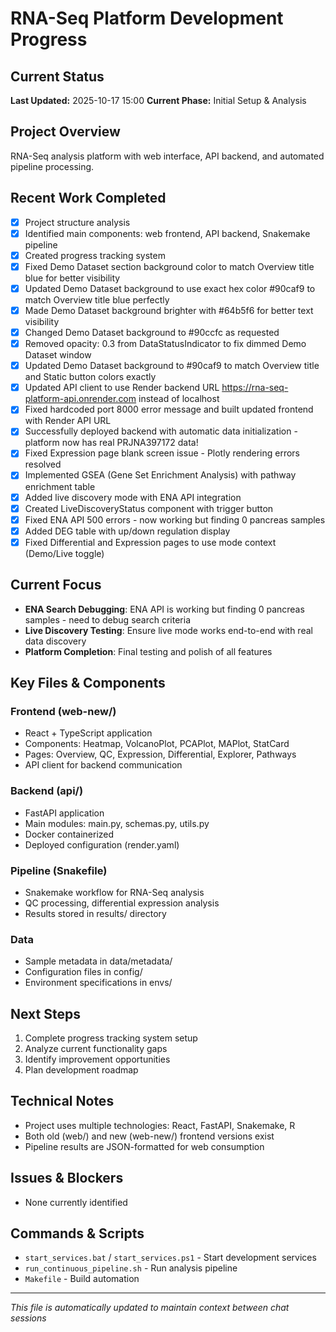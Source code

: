 # RNA-Seq Platform Development Progress

## Current Status
**Last Updated:** 2025-10-17 15:00
**Current Phase:** Initial Setup & Analysis

## Project Overview
RNA-Seq analysis platform with web interface, API backend, and automated pipeline processing.

## Recent Work Completed
- [x] Project structure analysis
- [x] Identified main components: web frontend, API backend, Snakemake pipeline
- [x] Created progress tracking system
- [x] Fixed Demo Dataset section background color to match Overview title blue for better visibility
- [x] Updated Demo Dataset background to use exact hex color #90caf9 to match Overview title blue perfectly
- [x] Made Demo Dataset background brighter with #64b5f6 for better text visibility
- [x] Changed Demo Dataset background to #90ccfc as requested
- [x] Removed opacity: 0.3 from DataStatusIndicator to fix dimmed Demo Dataset window
- [x] Updated Demo Dataset background to #90caf9 to match Overview title and Static button colors exactly
- [x] Updated API client to use Render backend URL https://rna-seq-platform-api.onrender.com instead of localhost
- [x] Fixed hardcoded port 8000 error message and built updated frontend with Render API URL
- [x] Successfully deployed backend with automatic data initialization - platform now has real PRJNA397172 data!
- [x] Fixed Expression page blank screen issue - Plotly rendering errors resolved
- [x] Implemented GSEA (Gene Set Enrichment Analysis) with pathway enrichment table
- [x] Added live discovery mode with ENA API integration
- [x] Created LiveDiscoveryStatus component with trigger button
- [x] Fixed ENA API 500 errors - now working but finding 0 pancreas samples
- [x] Added DEG table with up/down regulation display
- [x] Fixed Differential and Expression pages to use mode context (Demo/Live toggle)

## Current Focus
- **ENA Search Debugging**: ENA API is working but finding 0 pancreas samples - need to debug search criteria
- **Live Discovery Testing**: Ensure live mode works end-to-end with real data discovery
- **Platform Completion**: Final testing and polish of all features
## Key Files & Components

### Frontend (web-new/)
- React + TypeScript application
- Components: Heatmap, VolcanoPlot, PCAPlot, MAPlot, StatCard
- Pages: Overview, QC, Expression, Differential, Explorer, Pathways
- API client for backend communication

### Backend (api/)
- FastAPI application
- Main modules: main.py, schemas.py, utils.py
- Docker containerized
- Deployed configuration (render.yaml)

### Pipeline (Snakefile)
- Snakemake workflow for RNA-Seq analysis
- QC processing, differential expression analysis
- Results stored in results/ directory

### Data
- Sample metadata in data/metadata/
- Configuration files in config/
- Environment specifications in envs/

## Next Steps
1. Complete progress tracking system setup
2. Analyze current functionality gaps
3. Identify improvement opportunities
4. Plan development roadmap

## Technical Notes
- Project uses multiple technologies: React, FastAPI, Snakemake, R
- Both old (web/) and new (web-new/) frontend versions exist
- Pipeline results are JSON-formatted for web consumption

## Issues & Blockers
- None currently identified

## Commands & Scripts
- `start_services.bat` / `start_services.ps1` - Start development services
- `run_continuous_pipeline.sh` - Run analysis pipeline
- `Makefile` - Build automation

---
*This file is automatically updated to maintain context between chat sessions*
